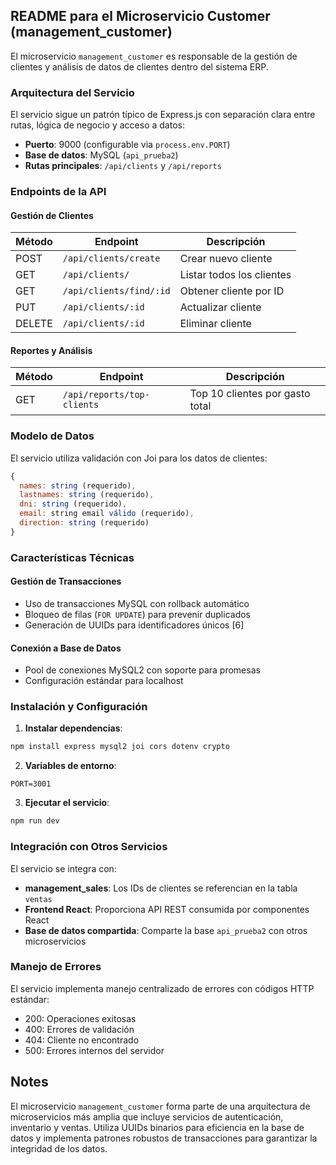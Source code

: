 ## README para el Microservicio Customer (management_customer)

El microservicio `management_customer` es responsable de la gestión de clientes y análisis de datos de clientes dentro del sistema ERP.

### Arquitectura del Servicio

El servicio sigue un patrón típico de Express.js con separación clara entre rutas, lógica de negocio y acceso a datos:

- **Puerto**: 9000 (configurable via `process.env.PORT`)
- **Base de datos**: MySQL (`api_prueba2`)
- **Rutas principales**: `/api/clients` y `/api/reports`

### Endpoints de la API

#### Gestión de Clientes

| Método | Endpoint                | Descripción               |
| ------ | ----------------------- | ------------------------- |
| POST   | `/api/clients/create`   | Crear nuevo cliente       |
| GET    | `/api/clients/`         | Listar todos los clientes |
| GET    | `/api/clients/find/:id` | Obtener cliente por ID    |
| PUT    | `/api/clients/:id`      | Actualizar cliente        |
| DELETE | `/api/clients/:id`      | Eliminar cliente          |

#### Reportes y Análisis

| Método | Endpoint                   | Descripción                     |
| ------ | -------------------------- | ------------------------------- |
| GET    | `/api/reports/top-clients` | Top 10 clientes por gasto total |

### Modelo de Datos

El servicio utiliza validación con Joi para los datos de clientes:

```javascript
{
  names: string (requerido),
  lastnames: string (requerido),
  dni: string (requerido),
  email: string email válido (requerido),
  direction: string (requerido)
}
```

### Características Técnicas

#### Gestión de Transacciones

- Uso de transacciones MySQL con rollback automático
- Bloqueo de filas (`FOR UPDATE`) para prevenir duplicados
- Generación de UUIDs para identificadores únicos [6]

#### Conexión a Base de Datos

- Pool de conexiones MySQL2 con soporte para promesas
- Configuración estándar para localhost

### Instalación y Configuración

1. **Instalar dependencias**:

```bash
npm install express mysql2 joi cors dotenv crypto
```

2. **Variables de entorno**:

```env
PORT=3001
```

3. **Ejecutar el servicio**:

```bash
npm run dev
```

### Integración con Otros Servicios

El servicio se integra con:

- **management_sales**: Los IDs de clientes se referencian en la tabla `ventas`
- **Frontend React**: Proporciona API REST consumida por componentes React
- **Base de datos compartida**: Comparte la base `api_prueba2` con otros microservicios

### Manejo de Errores

El servicio implementa manejo centralizado de errores con códigos HTTP estándar:

- 200: Operaciones exitosas
- 400: Errores de validación
- 404: Cliente no encontrado
- 500: Errores internos del servidor

## Notes

El microservicio `management_customer` forma parte de una arquitectura de microservicios más amplia que incluye servicios de autenticación, inventario y ventas. Utiliza UUIDs binarios para eficiencia en la base de datos y implementa patrones robustos de transacciones para garantizar la integridad de los datos.
